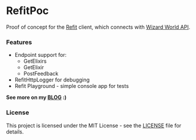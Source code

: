 # RefitPoc

Proof of concept for the [Refit](https://github.com/reactiveui/refit) client, which connects with [Wizard World API](https://wizard-world-api.herokuapp.com/swagger/index.html).

### Features

- Endpoint support for:
  - GetElixirs
  - GetElixir
  - PostFeedback
- RefitHttpLogger for debugging
- Refit Playground - simple console app for tests

**See more on my [BLOG](https://chihuahuacoder.com/refit-simple-source-code-generated-http-client-library-for-net) :)**

### License
This project is licensed under the MIT License - see the [LICENSE](https://raw.githubusercontent.com/ChihuahuaCoder/RefitPoc/main/LICENSE) file for details.
